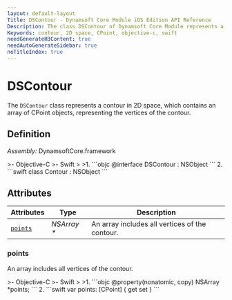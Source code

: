 ```yaml
---
layout: default-layout
Title: DSContour - Dynamsoft Core Module iOS Edition API Reference
Description: The class DSContour of Dynamsoft Core Module represents a contour in 2D space, which contains an array of CPoint objects, representing the vertices of the contour.
Keywords: contour, 2D space, CPoint, objective-c, swift
needGenerateH3Content: true
needAutoGenerateSidebar: true
noTitleIndex: true
---
```


# DSContour

The `DSContour` class represents a contour in 2D space, which contains an array of CPoint objects, representing the vertices of the contour.

## Definition

*Assembly:* DynamsoftCore.framework

<div class="sample-code-prefix"></div>
>- Objective-C
>- Swift
>
>1. 
```objc
@interface DSContour : NSObject
```
2. 
```swift
class Contour : NSObject
```

## Attributes

| Attributes | Type | Description |
| ---------- | ---- | ----------- |
| [`points`](#points) | *NSArray \** | An array includes all vertices of the contour. |

### points

An array includes all vertices of the contour.

<div class="sample-code-prefix"></div>
>- Objective-C
>- Swift
>
>1. 
```objc
@property(nonatomic, copy) NSArray *points;
```
2. 
```swift
var points: [CPoint] { get set }
```
